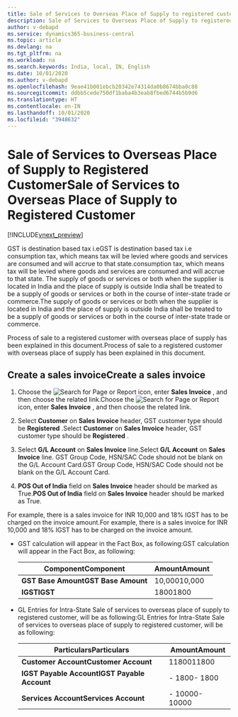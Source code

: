 ```yaml
---
title: Sale of Services to Overseas Place of Supply to registered customer
description: Sale of Services to Overseas Place of Supply to registered customer
author: v-debapd
ms.service: dynamics365-business-central
ms.topic: article
ms.devlang: na
ms.tgt_pltfrm: na
ms.workload: na
ms.search.keywords: India, local, IN, English
ms.date: 10/01/2020
ms.author: v-debapd
ms.openlocfilehash: 9eae41b001ebcb20342e74314da0b8674bba0c88
ms.sourcegitcommit: ddbb5cede750df1baba4b3eab8fbed6744b5b9d6
ms.translationtype: HT
ms.contentlocale: en-IN
ms.lasthandoff: 10/01/2020
ms.locfileid: "3948632"
---
```

# <a name="sale-of-services-to-overseas-place-of-supply-to-registered-customer"></a><span data-ttu-id="7f444-103">Sale of Services to Overseas Place of Supply to Registered Customer</span><span class="sxs-lookup"><span data-stu-id="7f444-103">Sale of Services to Overseas Place of Supply to Registered Customer</span></span>

[!INCLUDE[vnext_preview](../../includes/vnext_preview.md)]

<span data-ttu-id="7f444-104">GST is destination based tax i.e</span><span class="sxs-lookup"><span data-stu-id="7f444-104">GST is destination based tax i.e</span></span> <span data-ttu-id="7f444-105">consumption tax, which means tax will be levied where goods and services are consumed and will accrue to that state.</span><span class="sxs-lookup"><span data-stu-id="7f444-105">consumption tax, which means tax will be levied where goods and services are consumed and will accrue to that state.</span></span>  <span data-ttu-id="7f444-106">The supply of goods or services or both when the supplier is located in India and the place of supply is outside India shall be treated to be a supply of goods or services or both in the course of inter-state trade or commerce.</span><span class="sxs-lookup"><span data-stu-id="7f444-106">The supply of goods or services or both when the supplier is located in India and the place of supply is outside India shall be treated to be a supply of goods or services or both in the course of inter-state trade or commerce.</span></span>

<span data-ttu-id="7f444-107">Process of sale to a registered customer with overseas place of supply  has been explained in this document.</span><span class="sxs-lookup"><span data-stu-id="7f444-107">Process of sale to a registered customer with overseas place of supply  has been explained in this document.</span></span>

## <a name="create-a-sales-invoice"></a><span data-ttu-id="7f444-108">Create a sales invoice</span><span class="sxs-lookup"><span data-stu-id="7f444-108">Create a sales invoice</span></span>

1. <span data-ttu-id="7f444-109">Choose the ![Search for Page or Report](image/search_small.png "Search for Page or Report icon") icon, enter **Sales Invoice** , and then choose the related link.</span><span class="sxs-lookup"><span data-stu-id="7f444-109">Choose the ![Search for Page or Report](image/search_small.png "Search for Page or Report icon") icon, enter **Sales Invoice** , and then choose the related link.</span></span>

2. <span data-ttu-id="7f444-110">Select **Customer** on **Sales Invoice** header, GST customer type should be **Registered** .</span><span class="sxs-lookup"><span data-stu-id="7f444-110">Select **Customer** on **Sales Invoice** header, GST customer type should be **Registered** .</span></span>

3. <span data-ttu-id="7f444-111">Select **G/L Account** on **Sales Invoice** line.</span><span class="sxs-lookup"><span data-stu-id="7f444-111">Select **G/L Account** on **Sales Invoice** line.</span></span> <span data-ttu-id="7f444-112">GST Group Code, HSN/SAC Code should not be blank on the G/L Account Card.</span><span class="sxs-lookup"><span data-stu-id="7f444-112">GST Group Code, HSN/SAC Code should not be blank on the G/L Account Card.</span></span>

4. <span data-ttu-id="7f444-113">**POS Out of India** field on **Sales Invoice** header should be marked as True.</span><span class="sxs-lookup"><span data-stu-id="7f444-113">**POS Out of India** field on **Sales Invoice** header should be marked as True.</span></span> 

<span data-ttu-id="7f444-114">For example, there is a sales invoice for INR 10,000 and 18% IGST has to be charged on the invoice amount.</span><span class="sxs-lookup"><span data-stu-id="7f444-114">For example, there is a sales invoice for INR 10,000 and 18% IGST has to be charged on the invoice amount.</span></span>

- <span data-ttu-id="7f444-115">GST calculation will appear in the Fact Box, as following:</span><span class="sxs-lookup"><span data-stu-id="7f444-115">GST calculation will appear in the Fact Box, as following:</span></span>

    |<span data-ttu-id="7f444-116">Component</span><span class="sxs-lookup"><span data-stu-id="7f444-116">Component</span></span>|<span data-ttu-id="7f444-117">Amount</span><span class="sxs-lookup"><span data-stu-id="7f444-117">Amount</span></span>|
    |----------------------------------|---------------------------------------|  
    |<span data-ttu-id="7f444-118">**GST Base Amount**</span><span class="sxs-lookup"><span data-stu-id="7f444-118">**GST Base Amount**</span></span>|<span data-ttu-id="7f444-119">10,000</span><span class="sxs-lookup"><span data-stu-id="7f444-119">10,000</span></span>|  
    |<span data-ttu-id="7f444-120">**IGST**</span><span class="sxs-lookup"><span data-stu-id="7f444-120">**IGST**</span></span>|<span data-ttu-id="7f444-121">1800</span><span class="sxs-lookup"><span data-stu-id="7f444-121">1800</span></span>|  
   

- <span data-ttu-id="7f444-122">GL Entries for Intra-State Sale of services to overseas place of supply to registered customer, will be as following:</span><span class="sxs-lookup"><span data-stu-id="7f444-122">GL Entries for Intra-State Sale of services to overseas place of supply to registered customer, will be as following:</span></span>

    |<span data-ttu-id="7f444-123">Particulars</span><span class="sxs-lookup"><span data-stu-id="7f444-123">Particulars</span></span>|<span data-ttu-id="7f444-124">Amount</span><span class="sxs-lookup"><span data-stu-id="7f444-124">Amount</span></span>|
    |----------------------------------|---------------------------------------|  
    |<span data-ttu-id="7f444-125">**Customer Account**</span><span class="sxs-lookup"><span data-stu-id="7f444-125">**Customer Account**</span></span>|<span data-ttu-id="7f444-126">11800</span><span class="sxs-lookup"><span data-stu-id="7f444-126">11800</span></span>|  
    |<span data-ttu-id="7f444-127">**IGST Payable Account**</span><span class="sxs-lookup"><span data-stu-id="7f444-127">**IGST Payable Account**</span></span>|<span data-ttu-id="7f444-128">- 1800</span><span class="sxs-lookup"><span data-stu-id="7f444-128">- 1800</span></span>|
    |<span data-ttu-id="7f444-129">**Services Account**</span><span class="sxs-lookup"><span data-stu-id="7f444-129">**Services Account**</span></span>|<span data-ttu-id="7f444-130">- 10000</span><span class="sxs-lookup"><span data-stu-id="7f444-130">- 10000</span></span>|







































